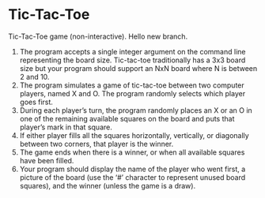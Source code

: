 # Tic-Tac-Toe

Tic-Tac-Toe game (non-interactive). Hello new branch.

1. The program accepts a single integer argument on the command line representing the board size.
   Tic-tac-toe traditionally has a 3x3 board size but your program should support an NxN board where N is
   between 2 and 10.
2. The program simulates a game of tic-tac-toe between two computer players, named X and O. The program
   randomly selects which player goes first.
3. During each player’s turn, the program randomly places an X or an O in one of the remaining available
   squares on the board and puts that player’s mark in that square.
4. If either player fills all the squares horizontally, vertically, or diagonally between two corners, that player is the
   winner.
5. The game ends when there is a winner, or when all available squares have been filled.
6. Your program should display the name of the player who went first, a picture of the board (use the ‘#’
   character to represent unused board squares), and the winner (unless the game is a draw).
